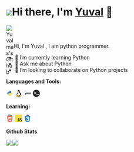 ### <h1><img src="https://emojis.slackmojis.com/emojis/images/1531849430/4246/blob-sunglasses.gif?1531849430" width="30"/>Hi there, I'm [Yuval](https://github.com/Yuvalmas) 👋</h1>

<a href="https://twitter.com/yuval_mas">
  <img align="left" alt="" width="21px" src="https://raw.githubusercontent.com/krishaayjois21/krishaayjois21/master/assets/twitter.png"/>
</a>
<a href="https://github.com/Yuvalmas">
  <img align="left" alt="Yuvalmas's Github" width="21px" src="https://raw.githubusercontent.com/krishaayjois21/krishaayjois21/master/assets/github.png" ></a>

<br />
<br />

Hi, I'm Yuval , I am python programmer.
- 🌱 I’m currently learning Python
- 💬 Ask me about Python
- 👯 I’m looking to collaborate on Python projects



**Languages and Tools:**  

<code><img height="20" src="https://raw.githubusercontent.com/github/explore/80688e429a7d4ef2fca1e82350fe8e3517d3494d/topics/python/python.png"></code>
<code><img height="20" src="https://raw.githubusercontent.com/github/explore/80688e429a7d4ef2fca1e82350fe8e3517d3494d/topics/linux/linux.png"></code>
<code><img height="20" src="https://raw.githubusercontent.com/github/explore/80688e429a7d4ef2fca1e82350fe8e3517d3494d/topics/bash/bash.png"></code>
<code><img height="20" src="https://raw.githubusercontent.com/github/explore/80688e429a7d4ef2fca1e82350fe8e3517d3494d/topics/terminal/terminal.png"></code>



**Learning:**

<code><img height="20" src="https://raw.githubusercontent.com/github/explore/80688e429a7d4ef2fca1e82350fe8e3517d3494d/topics/html/html.png"></code>
<code><img height="20" src="https://raw.githubusercontent.com/github/explore/80688e429a7d4ef2fca1e82350fe8e3517d3494d/topics/javascript/javascript.png"></code>
<code><img height="20" src="https://raw.githubusercontent.com/github/explore/80688e429a7d4ef2fca1e82350fe8e3517d3494d/topics/css/css.png"></code>





**Github Stats**

<img align="left" src="https://github-readme-stats.vercel.app/api?username=Yuvalmas&count_private=true&show_icons=true&hide_border=true"/>

<img align="left" src="https://github-readme-stats.vercel.app/api/top-langs/?username=Yuvalmas&layout=compact&card_width=250&hide_border=true"/>


